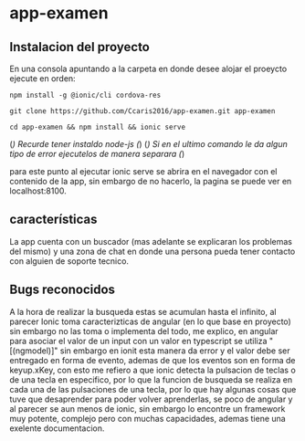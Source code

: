 # app-examen

## Instalacion del proyecto 

En una consola apuntando a la carpeta en donde desee alojar el proeycto ejecute en orden:
```
npm install -g @ionic/cli cordova-res

git clone https://github.com/Ccaris2016/app-examen.git app-examen

cd app-examen && npm install && ionic serve
```
(*) Recurde tener instaldo node-js (*)
(*) Si en el ultimo comando le da algun tipo de error ejecutelos de manera separara (*)

para este punto al ejecutar ionic serve se abrira en el navegador con el contenido de la app, sin embargo de no hacerlo, la pagina se puede ver en localhost:8100.

## características

La app cuenta con un buscador (mas adelante se explicaran los problemas del mismo) y una zona de chat en donde una persona pueda tener contacto con alguien de soporte tecnico.

## Bugs reconocidos

A la hora de realizar la busqueda estas se acumulan hasta el infinito, al parecer Ionic toma caracterizticas de angular (en lo que base en proyecto) sin embargo no las toma o implementa del todo, me explico, en angular para asociar el valor de un input con un valor en typescript se utiliza "[(ngmodel)]" sin embargo en ionit esta manera da error y el valor debe ser entregado en forma de evento, ademas de que los eventos son en forma de keyup.xKey, con esto me refiero a que ionic detecta la pulsacion de teclas o de una tecla en especifico, por lo que la funcion de busqueda se realiza en cada una de las pulsaciones de una tecla, por lo que hay algunas cosas que tuve que desaprender para poder volver aprenderlas, se poco de angular y al parecer se aun menos de ionic, sin embargo lo encontre un framework muy potente, complejo pero con muchas capacidades, ademas tiene una exelente documentacion.


